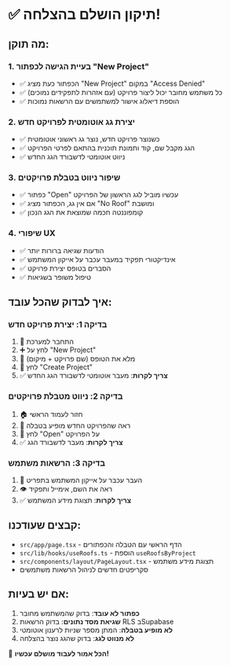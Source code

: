 # ✅ תיקון הושלם בהצלחה!

## מה תוקן:

### 1. **בעיית הגישה לכפתור "New Project"**
- ✅ הכפתור כעת מציג "New Project" במקום "Access Denied"
- ✅ כל משתמש מחובר יכול ליצור פרויקט (עם אזהרות לתפקידים נמוכים)
- ✅ הוספת דיאלוג אישור למשתמשים עם הרשאות נמוכות

### 2. **יצירת גג אוטומטית לפרויקט חדש**
- ✅ כשנוצר פרויקט חדש, נוצר גג ראשוני אוטומטית
- ✅ הגג מקבל שם, קוד ותמונת תוכנית בהתאם לפרטי הפרויקט
- ✅ ניווט אוטומטי לדשבורד הגג החדש

### 3. **שיפור ניווט בטבלת פרויקטים**
- ✅ כפתור "Open" עכשיו מוביל לגג הראשון של הפרויקט
- ✅ אם אין גג, הכפתור מציג "No Roof" ומושבת
- ✅ קומפוננטה חכמה שמוצאת את הגג הנכון

### 4. **שיפורי UX**
- ✅ הודעות שגיאה ברורות יותר
- ✅ אינדיקטורי תפקיד במעבר עכבר על אייקון המשתמש
- ✅ הסברים בטופס יצירת פרויקט
- ✅ טיפול משופר בשגיאות

## איך לבדוק שהכל עובד:

### בדיקה 1: יצירת פרויקט חדש
1. 🔐 התחבר למערכת
2. ➕ לחץ על "New Project" 
3. 📝 מלא את הטופס (שם פרויקט + מיקום)
4. 🚀 לחץ "Create Project"
5. ✅ **צריך לקרות**: מעבר אוטומטי לדשבורד הגג החדש

### בדיקה 2: ניווט מטבלת פרויקטים  
1. 🏠 חזור לעמוד הראשי
2. 👀 ראה שהפרויקט החדש מופיע בטבלה
3. 🔗 לחץ "Open" על הפרויקט
4. ✅ **צריך לקרות**: מעבר לדשבורד הגג

### בדיקה 3: הרשאות משתמש
1. 👤 העבר עכבר על אייקון המשתמש בתפריט
2. 👁️ ראה את השם, אימייל ותפקיד
3. ✅ **צריך לקרות**: תצוגת מידע המשתמש

## קבצים שעודכנו:

- `src/app/page.tsx` - הדף הראשי עם הטבלה והכפתורים
- `src/lib/hooks/useRoofs.ts` - הוספת `useRoofsByProject`
- `src/components/layout/PageLayout.tsx` - תצוגת מידע משתמש
- סקריפטים חדשים לניהול הרשאות משתמשים

## אם יש בעיות:

1. **כפתור לא עובד**: בדוק שהמשתמש מחובר
2. **שגיאת מסד נתונים**: בדוק הרשאות RLS בSupabase  
3. **לא מופיע בטבלה**: המתן מספר שניות לרענון אוטומטי
4. **לא מנווט לגג**: בדוק שהגג נוצר בהצלחה

🎉 **הכל אמור לעבוד מושלם עכשיו!**
